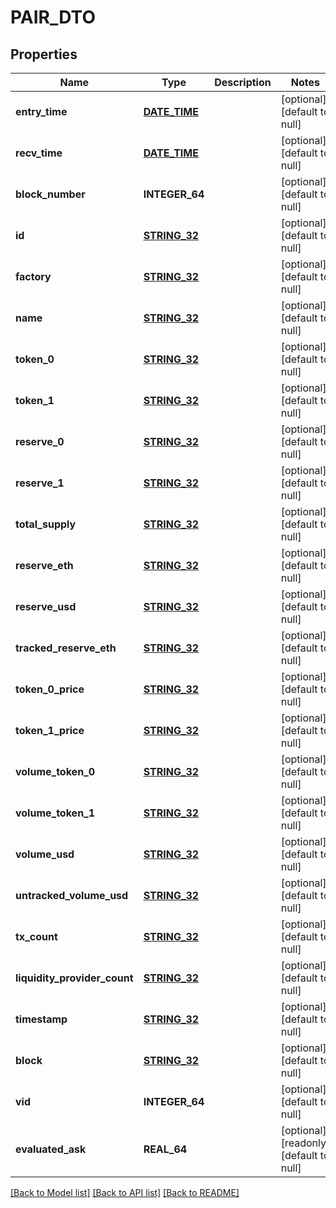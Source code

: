 # PAIR_DTO

## Properties
Name | Type | Description | Notes
------------ | ------------- | ------------- | -------------
**entry_time** | [**DATE_TIME**](DATE_TIME.md) |  | [optional] [default to null]
**recv_time** | [**DATE_TIME**](DATE_TIME.md) |  | [optional] [default to null]
**block_number** | **INTEGER_64** |  | [optional] [default to null]
**id** | [**STRING_32**](STRING_32.md) |  | [optional] [default to null]
**factory** | [**STRING_32**](STRING_32.md) |  | [optional] [default to null]
**name** | [**STRING_32**](STRING_32.md) |  | [optional] [default to null]
**token_0** | [**STRING_32**](STRING_32.md) |  | [optional] [default to null]
**token_1** | [**STRING_32**](STRING_32.md) |  | [optional] [default to null]
**reserve_0** | [**STRING_32**](STRING_32.md) |  | [optional] [default to null]
**reserve_1** | [**STRING_32**](STRING_32.md) |  | [optional] [default to null]
**total_supply** | [**STRING_32**](STRING_32.md) |  | [optional] [default to null]
**reserve_eth** | [**STRING_32**](STRING_32.md) |  | [optional] [default to null]
**reserve_usd** | [**STRING_32**](STRING_32.md) |  | [optional] [default to null]
**tracked_reserve_eth** | [**STRING_32**](STRING_32.md) |  | [optional] [default to null]
**token_0_price** | [**STRING_32**](STRING_32.md) |  | [optional] [default to null]
**token_1_price** | [**STRING_32**](STRING_32.md) |  | [optional] [default to null]
**volume_token_0** | [**STRING_32**](STRING_32.md) |  | [optional] [default to null]
**volume_token_1** | [**STRING_32**](STRING_32.md) |  | [optional] [default to null]
**volume_usd** | [**STRING_32**](STRING_32.md) |  | [optional] [default to null]
**untracked_volume_usd** | [**STRING_32**](STRING_32.md) |  | [optional] [default to null]
**tx_count** | [**STRING_32**](STRING_32.md) |  | [optional] [default to null]
**liquidity_provider_count** | [**STRING_32**](STRING_32.md) |  | [optional] [default to null]
**timestamp** | [**STRING_32**](STRING_32.md) |  | [optional] [default to null]
**block** | [**STRING_32**](STRING_32.md) |  | [optional] [default to null]
**vid** | **INTEGER_64** |  | [optional] [default to null]
**evaluated_ask** | **REAL_64** |  | [optional] [readonly] [default to null]

[[Back to Model list]](../README.md#documentation-for-models) [[Back to API list]](../README.md#documentation-for-api-endpoints) [[Back to README]](../README.md)


